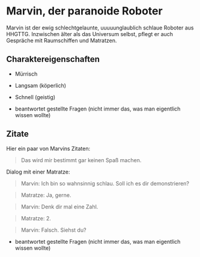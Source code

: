 # Marvin, der paranoide Roboter

Marvin ist der ewig schlechtgelaunte, uuuuunglaublich schlaue Roboter aus HHGTTG. Inzwischen älter als das Universum selbst, pflegt er auch Gespräche mit Raumschiffen und Matratzen.

## Charaktereigenschaften

* Mürrisch
* Langsam (köperlich)
* Schnell (geistig)

* beantwortet gestellte Fragen (nicht immer das, was man eigentlich wissen wollte)

## Zitate

Hier ein paar von Marvins Zitaten:

> Das wird mir bestimmt gar keinen Spaß machen.

Dialog mit einer Matratze:

> Marvin: Ich bin so wahnsinnig schlau. Soll ich es dir demonstrieren?

> Matratze: Ja, gerne.

> Marvin: Denk dir mal eine Zahl.

> Matratze: 2.

> Marvin: Falsch. Siehst du?

* beantwortet gestellte Fragen (nicht immer das, was man eigentlich wissen wollte)

